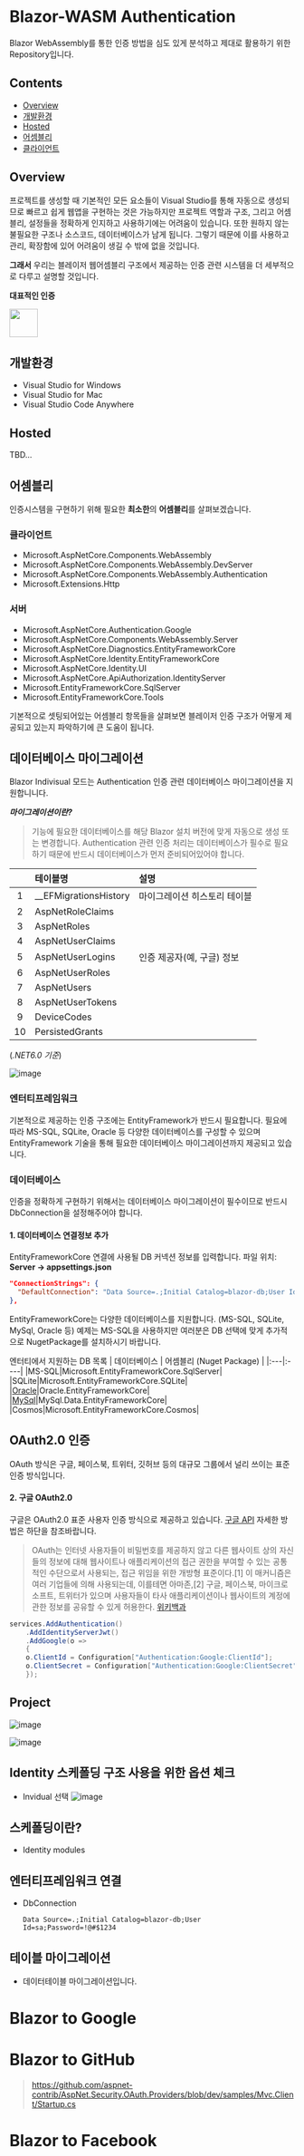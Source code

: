 # Blazor-WASM Authentication
Blazor WebAssembly를 통한 인증 방법을 심도 있게 분석하고 제대로 활용하기 위한 Repository입니다.

## Contents
- [Overview](#overview)
- [개발환경](#개발환경)
- [Hosted](#hosted)
- [어셈블리](#어셈블리)
- [클라이언트](#클라이언트)

## Overview
프로젝트를 생성할 때 기본적인 모든 요소들이 Visual Studio를 통해 자동으로 생성되므로 빠르고 쉽게 웹앱을 구현하는 것은 가능하지만 프로젝트 역할과 구조, 그리고 어셈블리, 설정들을 정확하게 인지하고 사용하기에는 어려움이 있습니다. 또한 원하지 않는 불필요한 구조나 소스코드, 데이터베이스가 남게 됩니다. 그렇기 때문에 이를 사용하고 관리, 확장함에 있어 어려움이 생길 수 밖에 없을 것입니다.

**그래서** 우리는 블레이저 웹어셈블리 구조에서 제공하는 인증 관련 시스템을 더 세부적으로 다루고 설명할 것입니다.

**대표적인 인증**

<img src="https://user-images.githubusercontent.com/52397976/125898615-828c5e0b-fd64-4197-993b-c9ec4f2feadc.png" height="50"></img>

## 개발환경

- Visual Studio for Windows
- Visual Studio for Mac
- Visual Studio Code Anywhere


## Hosted

TBD...

## 어셈블리
인증시스템을 구현하기 위해 필요한 **최소한**의 **어셈블리**를 살펴보겠습니다.


### 클라이언트
- Microsoft.AspNetCore.Components.WebAssembly
- Microsoft.AspNetCore.Components.WebAssembly.DevServer
- Microsoft.AspNetCore.Components.WebAssembly.Authentication
- Microsoft.Extensions.Http

### 서버
- Microsoft.AspNetCore.Authentication.Google
- Microsoft.AspNetCore.Components.WebAssembly.Server
- Microsoft.AspNetCore.Diagnostics.EntityFrameworkCore
- Microsoft.AspNetCore.Identity.EntityFrameworkCore
- Microsoft.AspNetCore.Identity.UI
- Microsoft.AspNetCore.ApiAuthorization.IdentityServer
- Microsoft.EntityFrameworkCore.SqlServer
- Microsoft.EntityFrameworkCore.Tools

기본적으로 셋팅되어있는 어셈블리 항목들을 살펴보면 블레이저 인증 구조가 어떻게 제공되고 있는지 파악하기에 큰 도움이 됩니다.

## 데이터베이스 마이그레이션
Blazor Indivisual 모드는 Authentication 인증 관련 데이터베이스 마이그레이션을 지원합니니다.

***마이그레이션이란?***
> 기능에 필요한 데이터베이스를 해당 Blazor 설치 버전에 맞게 자동으로 생성 또는 변경합니다. Authentication 관련 인증 처리는 데이터베이스가 필수로 필요하기 때문에 반드시 데이터베이스가 먼저 준비되어있어야 합니다.

|| 테이블명|설명|
|:---:|:-----|:---|
|1|__EFMigrationsHistory| 마이그레이션 히스토리 테이블 |
|2|AspNetRoleClaims| |
|3|AspNetRoles| |
|4|AspNetUserClaims| |
|5|AspNetUserLogins| 인증 제공자(예, 구글) 정보 |
|6|AspNetUserRoles| |
|7|AspNetUsers| |
|8|AspNetUserTokens| |
|9|DeviceCodes| |
|10|PersistedGrants| |

(_.NET6.0 기준_)

![image](https://user-images.githubusercontent.com/52397976/125908364-1d1704ab-f36c-4578-907f-5b6b68412ca0.png)



### 엔터티프레임워크
기본적으로 제공하는 인증 구조에는 EntityFramework가 반드시 필요합니다. 필요에 따라 MS-SQL, SQLite, Oracle 등 다양한 데이터베이스를 구성할 수 있으며 EntityFramework 기술을 통해 필요한 데이터베이스 마이그레이션까지 제공되고 있습니다.

### 데이터베이스
인증을 정확하게 구현하기 위해서는 데이터베이스 마이그레이션이 필수이므로 반드시 DbConnection을 설정해주어야 합니다.

#### 1. 데이터베이스 연결정보 추가

EntityFrameworkCore 연결에 사용될 DB 커넥션 정보를 입력합니다.
파일 위치: **Server -> appsettings.json**

```json
"ConnectionStrings": {
  "DefaultConnection": "Data Source=.;Initial Catalog=blazor-db;User Id=sa;Password=!@#$1234"
},
```
EntityFrameworkCore는 다양한 데이터베이스를 지원합니다. (MS-SQL, SQLite, MySql, Oracle 등) 예제는 MS-SQL을 사용하지만 여러분은 DB 선택에 맞게 추가적으로 NugetPackage를 설치하시기 바랍니다.

엔터티에서 지원하는 DB 목록
| 데이터베이스 | 어셈블리 (Nuget Package) |
|:---|:----|
|MS-SQL|Microsoft.EntityFrameworkCore.SqlServer|
|SQLite|Microsoft.EntityFrameworkCore.SQLite|
|[Oracle](https://www.nuget.org/packages/Oracle.EntityFrameworkCore/5.21.1/ReportAbuse)|Oracle.EntityFrameworkCore|
|[MySql](https://www.nuget.org/packages/MySql.Data.EntityFrameworkCore/8.0.22/ReportAbuse)|MySql.Data.EntityFrameworkCore|
|Cosmos|Microsoft.EntityFrameworkCore.Cosmos|

## OAuth2.0 인증
OAuth 방식은 구글, 페이스북, 트위터, 깃허브 등의 대규모 그룹에서 널리 쓰이는 표준 인증 방식입니다.

#### 2. 구글 OAuth2.0
구글은 OAuth2.0 표준 사용자 인증 방식으로 제공하고 있습니다. [구글 API](https://console.cloud.google.com) 자세한 방법은 하단을 참조바랍니다.

> OAuth는 인터넷 사용자들이 비밀번호를 제공하지 않고 다른 웹사이트 상의 자신들의 정보에 대해 웹사이트나 애플리케이션의 접근 권한을 부여할 수 있는 공통적인 수단으로서 사용되는, 접근 위임을 위한 개방형 표준이다.[1] 이 매커니즘은 여러 기업들에 의해 사용되는데, 이를테면 아마존,[2] 구글, 페이스북, 마이크로소프트, 트위터가 있으며 사용자들이 타사 애플리케이션이나 웹사이트의 계정에 관한 정보를 공유할 수 있게 허용한다. [위키백과](https://ko.wikipedia.org/wiki/OAuth)

```csharp
services.AddAuthentication()
    .AddIdentityServerJwt()
    .AddGoogle(o =>
    {
	o.ClientId = Configuration["Authentication:Google:ClientId"];
	o.ClientSecret = Configuration["Authentication:Google:ClientSecret"];
    });
```


## Project

![image](https://user-images.githubusercontent.com/74305823/125865426-09aaa9ab-17f7-4dd3-a86b-ae748ae5ae27.png)

![image](https://user-images.githubusercontent.com/74305823/125865475-9e38a65c-5156-4d1d-9a4e-8a93c0fea72a.png)

## Identity 스케폴딩 구조 사용을 위한 옵션 체크
- Invidual 선택
![image](https://user-images.githubusercontent.com/74305823/125865489-536f9886-1998-4600-9afa-d1596beda955.png)

## 스케폴딩이란?
- Identity modules

## 엔터티프레임워크 연결
- DbConnection
  ```
  Data Source=.;Initial Catalog=blazor-db;User Id=sa;Password=!@#$1234
  ```

## 테이블 마이그레이션
- 데이터테이블 마이그레이션입니다.

# Blazor to Google
# Blazor to GitHub
> https://github.com/aspnet-contrib/AspNet.Security.OAuth.Providers/blob/dev/samples/Mvc.Client/Startup.cs
# Blazor to Facebook
